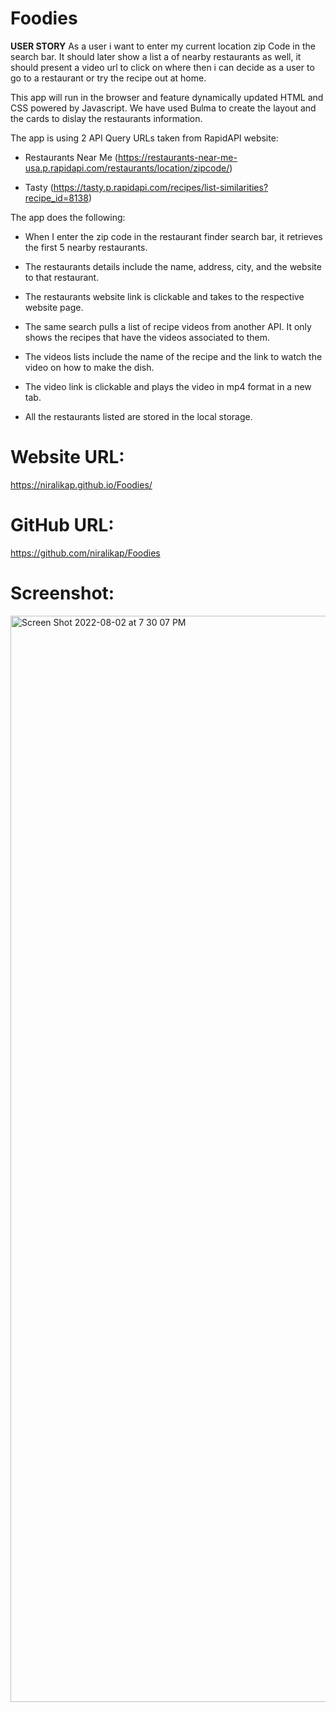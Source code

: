 # Foodies

**USER STORY**
As a user i want to enter my current location zip Code in the search bar. It should later show a list a of nearby restaurants as well, it should present a video url to click on where then i can decide as a user to go to a restaurant or try the recipe out at home.  

This app will run in the browser and feature dynamically updated HTML and CSS powered by Javascript. 
We have used Bulma to create the layout and the cards to dislay the restaurants information.

The app is using 2 API Query URLs taken from RapidAPI website:

- Restaurants Near Me (https://restaurants-near-me-usa.p.rapidapi.com/restaurants/location/zipcode/)

- Tasty (https://tasty.p.rapidapi.com/recipes/list-similarities?recipe_id=8138)

The app does the following:

- When I enter the zip code in the restaurant finder search bar, it retrieves the first 5 nearby restaurants.

- The restaurants details include the name, address, city, and the website to that restaurant.

- The restaurants website link is clickable and takes to the respective website page.

- The same search pulls a list of recipe videos from another API. It only shows the recipes that have the videos associated to them.

- The videos lists include the name of the recipe and the link to watch the video on how to make the dish.

- The video link is clickable and plays the video in mp4 format in a new tab.

- All the restaurants listed are stored in the local storage.


# Website URL:
https://niralikap.github.io/Foodies/ 

# GitHub URL:
https://github.com/niralikap/Foodies 

# Screenshot:
<img width="1738" alt="Screen Shot 2022-08-02 at 7 30 07 PM" src="https://user-images.githubusercontent.com/105409104/182517864-f333040f-de06-4a4e-8354-9951b125a461.png">